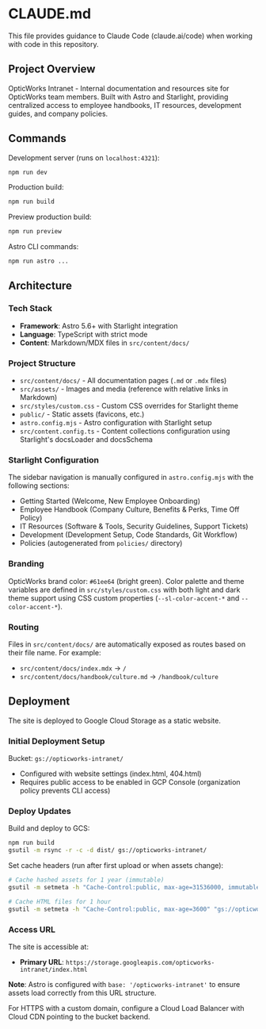 # CLAUDE.md

This file provides guidance to Claude Code (claude.ai/code) when working with code in this repository.

## Project Overview

OpticWorks Intranet - Internal documentation and resources site for OpticWorks team members. Built with Astro and Starlight, providing centralized access to employee handbooks, IT resources, development guides, and company policies.

## Commands

Development server (runs on `localhost:4321`):
```bash
npm run dev
```

Production build:
```bash
npm run build
```

Preview production build:
```bash
npm run preview
```

Astro CLI commands:
```bash
npm run astro ...
```

## Architecture

### Tech Stack
- **Framework**: Astro 5.6+ with Starlight integration
- **Language**: TypeScript with strict mode
- **Content**: Markdown/MDX files in `src/content/docs/`

### Project Structure
- `src/content/docs/` - All documentation pages (`.md` or `.mdx` files)
- `src/assets/` - Images and media (reference with relative links in Markdown)
- `src/styles/custom.css` - Custom CSS overrides for Starlight theme
- `public/` - Static assets (favicons, etc.)
- `astro.config.mjs` - Astro configuration with Starlight setup
- `src/content.config.ts` - Content collections configuration using Starlight's docsLoader and docsSchema

### Starlight Configuration
The sidebar navigation is manually configured in `astro.config.mjs` with the following sections:
- Getting Started (Welcome, New Employee Onboarding)
- Employee Handbook (Company Culture, Benefits & Perks, Time Off Policy)
- IT Resources (Software & Tools, Security Guidelines, Support Tickets)
- Development (Development Setup, Code Standards, Git Workflow)
- Policies (autogenerated from `policies/` directory)

### Branding
OpticWorks brand color: `#61ee64` (bright green). Color palette and theme variables are defined in `src/styles/custom.css` with both light and dark theme support using CSS custom properties (`--sl-color-accent-*` and `--color-accent-*`).

### Routing
Files in `src/content/docs/` are automatically exposed as routes based on their file name. For example:
- `src/content/docs/index.mdx` → `/`
- `src/content/docs/handbook/culture.md` → `/handbook/culture`

## Deployment

The site is deployed to Google Cloud Storage as a static website.

### Initial Deployment Setup

Bucket: `gs://opticworks-intranet/`
- Configured with website settings (index.html, 404.html)
- Requires public access to be enabled in GCP Console (organization policy prevents CLI access)

### Deploy Updates

Build and deploy to GCS:
```bash
npm run build
gsutil -m rsync -r -c -d dist/ gs://opticworks-intranet/
```

Set cache headers (run after first upload or when assets change):
```bash
# Cache hashed assets for 1 year (immutable)
gsutil -m setmeta -h "Cache-Control:public, max-age=31536000, immutable" "gs://opticworks-intranet/_astro/*"

# Cache HTML files for 1 hour
gsutil -m setmeta -h "Cache-Control:public, max-age=3600" "gs://opticworks-intranet/**/*.html"
```

### Access URL

The site is accessible at:
- **Primary URL**: `https://storage.googleapis.com/opticworks-intranet/index.html`

**Note**: Astro is configured with `base: '/opticworks-intranet'` to ensure assets load correctly from this URL structure.

For HTTPS with a custom domain, configure a Cloud Load Balancer with Cloud CDN pointing to the bucket backend.
